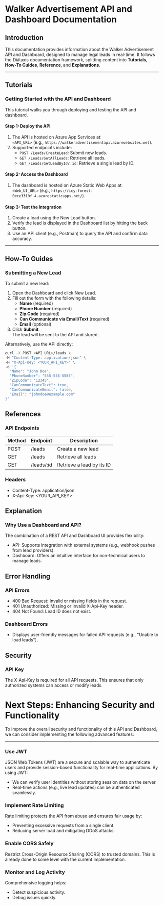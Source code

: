 # Walker Advertisement API and Dashboard Documentation

## Introduction
This documentation provides information about the Walker Advertisement API and Dashboard, designed to manage legal leads in real-time. It follows the Diátaxis documentation framework, splitting content into **Tutorials**, **How-To Guides**, **Reference**, and **Explanations**.

---

## Tutorials

### Getting Started with the API and Dashboard
This tutorial walks you through deploying and testing the API and dashboard.

#### Step 1: Deploy the API
1. The API is hosted on Azure App Services at:  
   `<API_URL>` (e.g., `https://walkeradvertisementapi.azurewebsites.net`).
2. Supported endpoints include:
   - `POST /Leads/CreateLead`: Submit new leads.
   - `GET /Leads/GetAllLeads`: Retrieve all leads.
   - `GET /Leads/GetLeadById/:id`: Retrieve a single lead by ID.

#### Step 2: Access the Dashboard
1. The dashboard is hosted on Azure Static Web Apps at:  
   `<Web_UI_URL>` (e.g., `https://icy-forest-0ece3310f.4.azurestaticapps.net/`).

#### Step 3: Test the Integration
1. Create a lead using the New Lead button.
2. Verify the lead is displayed in the Dashboard list by hitting the back button.
3. Use an API client (e.g., Postman) to query the API and confirm data accuracy.

---

## How-To Guides

### Submitting a New Lead
To submit a new lead:
1. Open the Dashboard and click New Lead.
2. Fill out the form with the following details:
   - **Name** (required)
   - **Phone Number** (required)
   - **Zip Code** (required)
   - **Can Communicate via Email/Text** (required)
   - **Email** (optional)
3. Click **Submit**.  
   The lead will be sent to the API and stored.

Alternatively, use the API directly:

```bash
curl -X POST <API_URL>/leads \
-H "Content-Type: application/json" \
-H "X-Api-Key: <YOUR_API_KEY>" \
-d '{
  "Name": "John Doe",
  "PhoneNumber": "555-555-5555",
  "ZipCode": "12345",
  "CanCommunicateText": true,
  "CanCommunicateEmail": false,
  "Email": "johndoe@example.com"
}'
```
## References

### API Endpoints

| Method |	Endpoint | Description
| -------- | ------- | ------- |
| POST	| /leads |	Create a new lead |
| GET |	/leads |	Retrieve all leads |
| GET	| /leads/:id |	Retrieve a lead by its ID |

### Headers
- Content-Type: application/json
- X-Api-Key: <YOUR_API_KEY>


## Explanation

### Why Use a Dashboard and API?
The combination of a REST API and Dashboard UI provides flexibility:

- API: Supports integration with external systems (e.g., webhook pushes from lead providers).
- Dashboard: Offers an intuitive interface for non-technical users to manage leads.

## Error Handling
### API Errors
- 400 Bad Request: Invalid or missing fields in the request.
- 401 Unauthorized: Missing or invalid X-Api-Key header.
- 404 Not Found: Lead ID does not exist.

### Dashboard Errors
- Displays user-friendly messages for failed API requests (e.g., "Unable to load leads").

## Security
### API Key

The X-Api-Key is required for all API requests. This ensures that only authorized systems can access or modify leads.

# Next Steps: Enhancing Security and Functionality

To improve the overall security and functionality of this API and Dashboard, we can consider implementing the following advanced features:

---

### Use JWT
JSON Web Tokens (JWT) are a secure and scalable way to authenticate users and provide session-based functionality for real-time applications. By using JWT:
- We can verify user identities without storing session data on the server.
- Real-time actions (e.g., live lead updates) can be authenticated seamlessly.

### Implement Rate Limiting

Rate limiting protects the API from abuse and ensures fair usage by:

- Preventing excessive requests from a single client.
- Reducing server load and mitigating DDoS attacks.

### Enable CORS Safely

Restrict Cross-Origin Resource Sharing (CORS) to trusted domains. This is already done to some level with the current implementation.

### Monitor and Log Activity
Comprehensive logging helps:

- Detect suspicious activity.
- Debug issues quickly.
